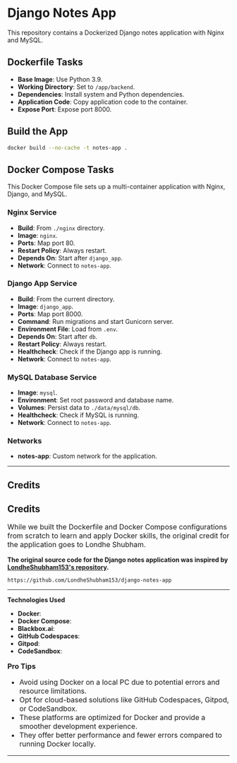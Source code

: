 

# Django Notes App

This repository contains a Dockerized Django notes application with Nginx and MySQL.

## Dockerfile Tasks

- **Base Image**: Use Python 3.9.
- **Working Directory**: Set to `/app/backend`.
- **Dependencies**: Install system and Python dependencies.
- **Application Code**: Copy application code to the container.
- **Expose Port**: Expose port 8000.

## Build the App

```bash
docker build --no-cache -t notes-app .
```

## Docker Compose Tasks

This Docker Compose file sets up a multi-container application with Nginx, Django, and MySQL.

### Nginx Service
- **Build**: From `./nginx` directory.
- **Image**: `nginx`.
- **Ports**: Map port 80.
- **Restart Policy**: Always restart.
- **Depends On**: Start after `django_app`.
- **Network**: Connect to `notes-app`.

### Django App Service
- **Build**: From the current directory.
- **Image**: `django_app`.
- **Ports**: Map port 8000.
- **Command**: Run migrations and start Gunicorn server.
- **Environment File**: Load from `.env`.
- **Depends On**: Start after `db`.
- **Restart Policy**: Always restart.
- **Healthcheck**: Check if the Django app is running.
- **Network**: Connect to `notes-app`.

### MySQL Database Service
- **Image**: `mysql`.
- **Environment**: Set root password and database name.
- **Volumes**: Persist data to `./data/mysql/db`.
- **Healthcheck**: Check if MySQL is running.
- **Network**: Connect to `notes-app`.

### Networks
- **notes-app**: Custom network for the application.



---

## Credits

<h2>Credits</h2>

<p style="font-size: 16px;">
While we built the Dockerfile and Docker Compose configurations from scratch to learn and apply Docker skills, the original credit for the application goes to Londhe Shubham.
</p>


**The original source code for the Django notes application was inspired by [LondheShubham153's repository](https://github.com/LondheShubham153/django-notes-app).**


```
https://github.com/LondheShubham153/django-notes-app
```

---

**Technologies Used**

- **Docker**: 
- **Docker Compose**: 
- **Blackbox.ai**: 
- **GitHub Codespaces**: 
- **Gitpod**: 
- **CodeSandbox**: 


 <p style="font-size: 16px;">
  <strong>Pro Tips</strong>

<ul style="font-size: 16px;">
  <li >Avoid using Docker on a local PC due to potential errors and resource limitations.</li>
  <li>Opt for cloud-based solutions like GitHub Codespaces, Gitpod, or CodeSandbox.</li>
  <li>These platforms are optimized for Docker and provide a smoother development experience.</li>
  <li>They offer better performance and fewer errors compared to running Docker locally.</li>
</ul>

  </ul>
</p>

---
